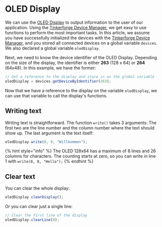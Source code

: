 # OLED Display

We can use the [OLED Display](https://www.tinkerforge.com/en/doc/Hardware/Bricklets/OLED\_128x64\_V2.html) to output information to the user of our application. Using the [Tinkerforge Device Manager](broken-reference), we get easy to use functions to perform the most important tasks. In this article, we assume you have successfully initialized the devices with the [Tinkerforge Device Manager](broken-reference), and you stored all connected devices on a global variable `devices`. We also declared a global variable `oledDisplay`.

Next, we need to know the device identifier of the OLED Display. Depending on the size of the display, the identifier is either **263** (128 x 64) or **264** (64x48). In this example, we have the former:

```javascript
// Get a reference to the display and store in on the global variable
oledDisplay = devices.getDeviceByIdentifier(263);
```

Now that we have a reference to the display on the variable `oledDisplay`, we can use that variable to call the display's functions.

## Writing text

Writing text is straightforward. The function `write()` takes 3 arguments: The first two are the line number and the column number where the text should show up. The last argument is the text itself:

```javascript
oledDisplay.write(0, 0, "Willkommen");
```

{% hint style="info" %}
The OLED 128x64 has a maximum of 8 lines and 26 columns for characters. The counting starts at zero, so you can write in line 1 with `write(0, 0, "Hello");`
{% endhint %}

## Clear text

You can clear the whole display:

```javascript
oledDisplay.clearDisplay();
```

Or you can clear just a single line:

```javascript
// Clear the first line of the display
oledDisplay.clearLine(0);
```
